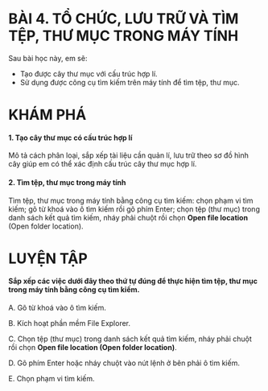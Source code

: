 # BÀI 4. TỔ CHỨC, LƯU TRỮ VÀ TÌM TỆP, THƯ MỤC TRONG MÁY TÍNH

Sau bài học này, em sẽ:
- Tạo được cây thư mục với cấu trúc hợp lí.
- Sử dụng được công cụ tìm kiếm trên máy tính để tìm tệp, thư mục.

# KHÁM PHÁ

#### 1. Tạo cây thư mục có cấu trúc hợp lí

Mô tả cách phân loại, sắp xếp tài liệu cần quản lí, lưu trữ theo sơ đồ hình cây giúp em có thể xác định cấu trúc cây thư mục hợp lí.

#### 2. Tìm tệp, thư mục trong máy tính

Tìm tệp, thư mục trong máy tính bằng công cụ tìm kiếm: chọn phạm vi tìm kiếm; gõ từ khoá vào ô tìm kiếm rồi gõ phím Enter; chọn tệp (thư mục) trong danh sách kết quả tìm kiếm, nháy phải chuột rồi chọn **Open file location** (Open folder location).

# LUYỆN TẬP

####  Sắp xếp các việc dưới đây theo thứ tự đúng để thực hiện tìm tệp, thư mục trong máy tính bằng công cụ tìm kiếm.
A. Gõ từ khoá vào ô tìm kiếm.

B. Kích hoạt phần mềm File Explorer.

C. Chọn tệp (thư mục) trong danh sách kết quả tìm kiếm, nháy phải chuột rồi chọn **Open file location (Open folder location)**.

D. Gõ phím Enter hoặc nháy chuột vào nút lệnh ở bên phải ô tìm kiếm.

E. Chọn phạm vi tìm kiếm.
